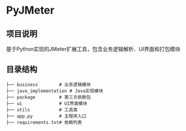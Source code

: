# PyJMeter

## 项目说明
基于Python实现的JMeter扩展工具，包含业务逻辑解析、UI界面和打包模块

## 目录结构
```
├── business        # 业务逻辑模块
├── java_implementation # Java实现模块
├── package         # 第三方依赖包
├── ui              # UI界面模块
├── utils           # 工具类
├── app.py          # 主程序入口
├── requirements.txt# 依赖列表
